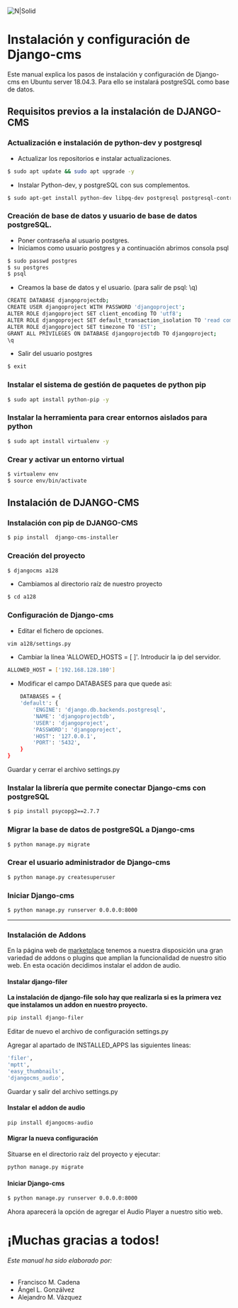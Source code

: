 ![N|Solid](http://docs.django-cms.org/en/latest/_images/django-cms-logo.png)
##
##
# Instalación y configuración de Django-cms
 
Este manual explica los pasos de instalación y configuración de Django-cms en Ubuntu server 18.04.3. Para ello se instalará postgreSQL como base de datos.

## Requisitos previos a la instalación de DJANGO-CMS
### Actualización e instalación de python-dev y postgresql

  - Actualizar los repositorios e instalar actualizaciones.
```sh
$ sudo apt update && sudo apt upgrade -y
```
  - Instalar Python-dev, y postgreSQL con sus complementos.
```sh
$ sudo apt-get install python-dev libpq-dev postgresql postgresql-contrib -y
```
### Creación de base de datos y usuario de base de datos postgreSQL.
- Poner contraseña al usuario postgres.
- Iniciamos como usuario postgres y a continuación abrimos consola psql
```sh
$ sudo passwd postgres
$ su postgres
$ psql
```
- Creamos la base de datos y el usuario. (para salir de psql: \q)
```sh
CREATE DATABASE djangoprojectdb;
CREATE USER djangoproject WITH PASSWORD 'djangoproject';
ALTER ROLE djangoproject SET client_encoding TO 'utf8';
ALTER ROLE djangoproject SET default_transaction_isolation TO 'read committed';
ALTER ROLE djangoproject SET timezone TO 'EST';
GRANT ALL PRIVILEGES ON DATABASE djangoprojectdb TO djangoproject;
\q
```
- Salir del usuario postgres
```sh
$ exit
```
### Instalar el sistema de gestión de paquetes de python pip
```sh
$ sudo apt install python-pip -y
```
### Instalar la herramienta para crear entornos aislados para python
```sh
$ sudo apt install virtualenv -y
```
### Crear y activar un entorno virtual
```sh
$ virtualenv env
$ source env/bin/activate
```
## Instalación de DJANGO-CMS
### Instalación con pip de DJANGO-CMS
```sh
$ pip install  django-cms-installer
```
### Creación del proyecto
```sh
$ djangocms a128
```
- Cambiamos al directorio raíz de nuestro proyecto
```sh
$ cd a128
```
### Configuración de Django-cms
- Editar el fichero de opciones.
```sh
vim a128/settings.py
```
- Cambiar la línea 'ALLOWED_HOSTS = [ ]'. Introducir la ip del servidor.
```sh
ALLOWED_HOST = ['192.168.128.180']
```
- Modificar el campo DATABASES para que quede asi:
```sh
    DATABASES = {
    'default': {
        'ENGINE': 'django.db.backends.postgresql',
        'NAME': 'djangoprojectdb',
        'USER': 'djangoproject',
        'PASSWORD': 'djangoproject',
        'HOST': '127.0.0.1',
        'PORT': '5432',
    }
}
```
Guardar y cerrar el archivo settings.py

### Instalar la librería que permite conectar Django-cms con postgreSQL
```sh
$ pip install psycopg2==2.7.7
```
### Migrar la base de datos de postgreSQL a Django-cms
```sh
$ python manage.py migrate
```
### Crear el usuario administrador de Django-cms
```sh
$ python manage.py createsuperuser
```
### Iniciar Django-cms
```sh
$ python manage.py runserver 0.0.0.0:8000
```
___
### Instalación de Addons
En la página web de [marketplace] tenemos a nuestra disposición una gran variedad de addons o plugins que amplian la funcionalidad de nuestro sitio web. En esta ocación decidimos instalar el addon de audio.

#### Instalar django-filer 
**La instalación de django-file solo hay que realizarla si es la primera vez que instalamos un addon en nuestro proyecto.**
```sh
pip install django-filer
```
Editar de nuevo el archivo de configuración settings.py

Agregar al apartado de INSTALLED_APPS las siguientes líneas:
```sh
'filer',
'mptt',
'easy_thumbnails',
'djangocms_audio',
```
Guardar y salir del archivo settings.py
#### Instalar el addon de audio
```
pip install djangocms-audio
```

#### Migrar la nueva configuración
Situarse en el directorio raíz del proyecto y ejecutar:
```sh
python manage.py migrate
```
#### Iniciar Django-cms
```sh
$ python manage.py runserver 0.0.0.0:8000
```
Ahora aparecerá la opción de agregar el Audio Player a nuestro sitio web.
##
# ¡Muchas gracias a todos!

###### Este manual ha sido elaborado por:
- Francisco M. Cadena
- Ángel L. Gonzálvez
- Alejandro M. Vázquez

[//]: # 
   [marketplace]: <https://marketplace.django-cms.org/>
